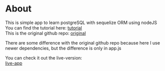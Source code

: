 # About
This is simple app to learn postgreSQL with sequelize ORM using nodeJS<br>
You can find the tutorial here:
[tutorial](https://stackabuse.com/adding-a-postgresql-database-to-a-node-js-app-on-heroku/)<br>
This is the original github repo:
 [original](https://github.com/tomkadwill/url-shortener)<br>

There are some difference with the original github repo because here I use newer dependencies, but the difference is only in app.js


You can check it out the live-version:<br>
[live-app](https://maududi-url-shortener.herokuapp.com)